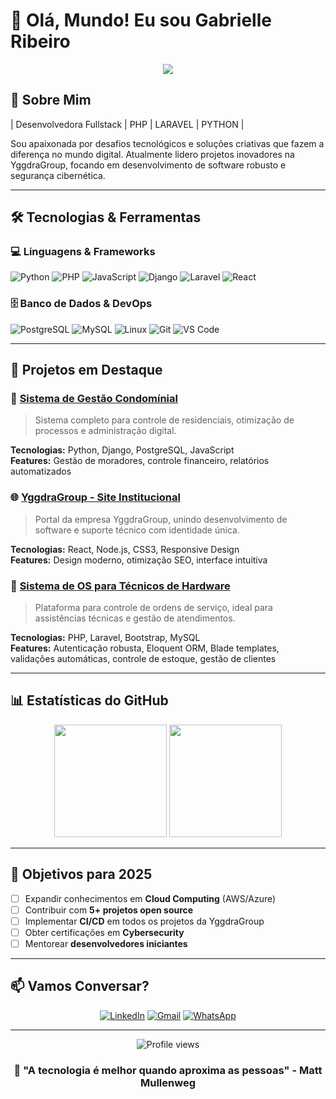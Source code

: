 # 👋 Olá, Mundo! Eu sou Gabrielle Ribeiro

<div align="center">
  <img src="https://readme-typing-svg.herokuapp.com/?lines=Co-CEO+%40;Fullstack+Developer;PHP+LARAVEL+%26+Tech+Support;Apaixonada+por+tecnologia!&center=true&width=380&height=45">
</div>

## 🚀 Sobre Mim

| Desenvolvedora Fullstack | PHP | LARAVEL | PYTHON |

 Sou apaixonada por desafios tecnológicos e soluções criativas que fazem a diferença no mundo digital. Atualmente lidero projetos inovadores na YggdraGroup, focando em desenvolvimento de software robusto e segurança cibernética.

---

## 🛠️ Tecnologias & Ferramentas

### 💻 Linguagens & Frameworks
![Python](https://img.shields.io/badge/Python-3776AB?style=for-the-badge&logo=python&logoColor=white)
![PHP](https://img.shields.io/badge/PHP-777BB4?style=for-the-badge&logo=php&logoColor=white)
![JavaScript](https://img.shields.io/badge/JavaScript-F7DF1E?style=for-the-badge&logo=javascript&logoColor=black)
![Django](https://img.shields.io/badge/Django-092E20?style=for-the-badge&logo=django&logoColor=white)
![Laravel](https://img.shields.io/badge/Laravel-FF2D20?style=for-the-badge&logo=laravel&logoColor=white)
![React](https://img.shields.io/badge/React-20232A?style=for-the-badge&logo=react&logoColor=61DAFB)

### 🗄️ Banco de Dados & DevOps
![PostgreSQL](https://img.shields.io/badge/PostgreSQL-316192?style=for-the-badge&logo=postgresql&logoColor=white)
![MySQL](https://img.shields.io/badge/MySQL-005C84?style=for-the-badge&logo=mysql&logoColor=white)
![Linux](https://img.shields.io/badge/Linux-FCC624?style=for-the-badge&logo=linux&logoColor=black)
![Git](https://img.shields.io/badge/Git-E34F26?style=for-the-badge&logo=git&logoColor=white)
![VS Code](https://img.shields.io/badge/VS_Code-007ACC?style=for-the-badge&logo=visual-studio-code&logoColor=white)

---

## 🌟 Projetos em Destaque

### 🏢 [Sistema de Gestão Condomínial](https://github.com/seu-usuario/sistema-gestao-condomínio)
> Sistema completo para controle de residenciais, otimização de processos e administração digital.

**Tecnologias:** Python, Django, PostgreSQL, JavaScript  
**Features:** Gestão de moradores, controle financeiro, relatórios automatizados

### 🌐 [YggdraGroup - Site Institucional](https://github.com/seu-usuario/yggdragroup-site)
> Portal da empresa YggdraGroup, unindo desenvolvimento de software e suporte técnico com identidade única.

**Tecnologias:** React, Node.js, CSS3, Responsive Design  
**Features:** Design moderno, otimização SEO, interface intuitiva

### 🔧 [Sistema de OS para Técnicos de Hardware](https://github.com/seu-usuario/sistema-os-hardware)
> Plataforma para controle de ordens de serviço, ideal para assistências técnicas e gestão de atendimentos.

**Tecnologias:** PHP, Laravel, Bootstrap, MySQL  
**Features:** Autenticação robusta, Eloquent ORM, Blade templates, validações automáticas, controle de estoque, gestão de clientes

---

## 📊 Estatísticas do GitHub

<div align="center">
  <img height="180em" src="https://github-readme-stats.vercel.app/api?username=Gaab-elle&show_icons=true&theme=dracula&include_all_commits=true&count_private=true"/>
  <img height="180em" src="https://github-readme-stats.vercel.app/api/top-langs/?username=Gaab-elle&layout=compact&langs_count=7&theme=dracula"/>
</div>

---

## 🎯 Objetivos para 2025

- [ ] Expandir conhecimentos em **Cloud Computing** (AWS/Azure)
- [ ] Contribuir com **5+ projetos open source**
- [ ] Implementar **CI/CD** em todos os projetos da YggdraGroup
- [ ] Obter certificações em **Cybersecurity**
- [ ] Mentorear **desenvolvedores iniciantes**

---

## 📫 Vamos Conversar?

<div align="center">
  
[![LinkedIn](https://img.shields.io/badge/LinkedIn-0077B5?style=for-the-badge&logo=linkedin&logoColor=white)](https://linkedin.com/in/gabz-ribeiro)
[![Gmail](https://img.shields.io/badge/Gmail-D14836?style=for-the-badge&logo=gmail&logoColor=white)](mailto:ribeiro.gabrielle989@gmail.com)
[![WhatsApp](https://img.shields.io/badge/WhatsApp-25D366?style=for-the-badge&logo=whatsapp&logoColor=white)](https://wa.me/seu-numero)

</div>

---

<div align="center">
  <img src="https://komarev.com/ghpvc/?username=seu-usuario&color=blueviolet&style=flat-square&label=Profile+Views" alt="Profile views" />
</div>

<div align="center">
  
### 💙 "A tecnologia é melhor quando aproxima as pessoas" - Matt Mullenweg

</div>
